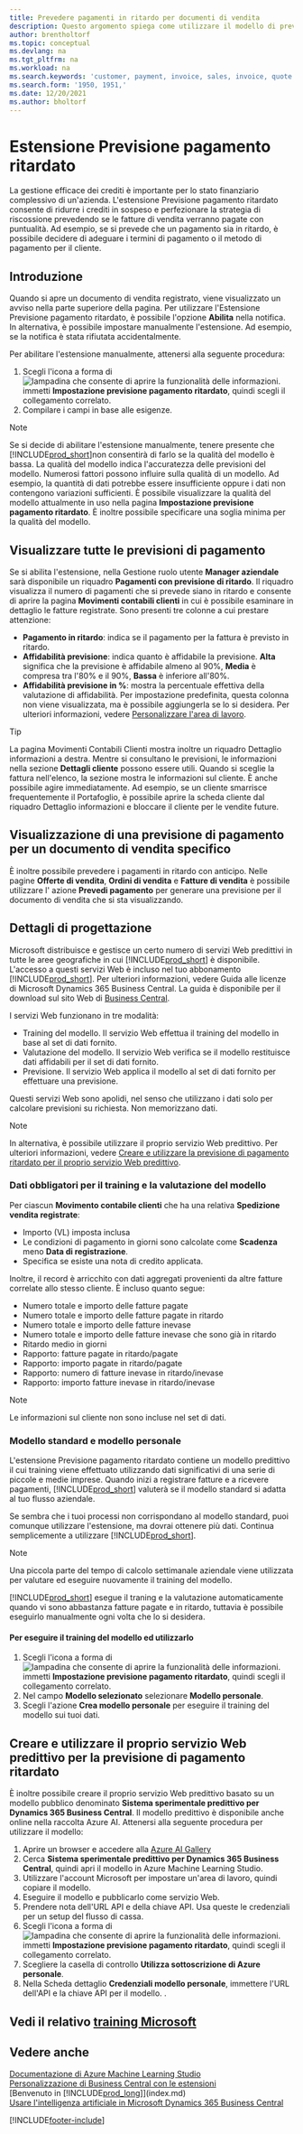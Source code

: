 ```yaml
---
title: Prevedere pagamenti in ritardo per documenti di vendita
description: Questo argomento spiega come utilizzare il modello di previsione per verificare se una fattura verrà pagata con puntualità.
author: brentholtorf
ms.topic: conceptual
ms.devlang: na
ms.tgt_pltfrm: na
ms.workload: na
ms.search.keywords: 'customer, payment, invoice, sales, invoice, quote'
ms.search.form: '1950, 1951,'
ms.date: 12/20/2021
ms.author: bholtorf
---
```

# Estensione Previsione pagamento ritardato

La gestione efficace dei crediti è importante per lo stato finanziario complessivo di un'azienda. L'estensione Previsione pagamento ritardato consente di ridurre i crediti in sospeso e perfezionare la strategia di riscossione prevedendo se le fatture di vendita verranno pagate con puntualità. Ad esempio, se si prevede che un pagamento sia in ritardo, è possibile decidere di adeguare i termini di pagamento o il metodo di pagamento per il cliente.

## Introduzione

Quando si apre un documento di vendita registrato, viene visualizzato un avviso nella parte superiore della pagina. Per utilizzare l'Estensione Previsione pagamento ritardato, è possibile l'opzione **Abilita** nella notifica. In alternativa, è possibile impostare manualmente l'estensione. Ad esempio, se la notifica è stata rifiutata accidentalmente.  

Per abilitare l'estensione manualmente, attenersi alla seguente procedura:

1. Scegli l'icona a forma di ![lampadina che consente di aprire la funzionalità delle informazioni.](media/ui-search/search_small.png "Dimmi cosa vuoi fare") immetti **Impostazione previsione pagamento ritardato**, quindi scegli il collegamento correlato.  
2. Compilare i campi in base alle esigenze.

> [!NOTE]
> Se si decide di abilitare l'estensione manualmente, tenere presente che [!INCLUDE[prod_short](includes/prod_short.md)]non consentirà di farlo se la qualità del modello è bassa. La qualità del modello indica l'accuratezza delle previsioni del modello. Numerosi fattori possono influire sulla qualità di un modello. Ad esempio, la quantità di dati potrebbe essere insufficiente oppure i dati non contengono variazioni sufficienti. È possibile visualizzare la qualità del modello attualmente in uso nella pagina **Impostazione previsione pagamento ritardato**. È inoltre possibile specificare una soglia minima per la qualità del modello.   

## Visualizzare tutte le previsioni di pagamento

Se si abilita l'estensione, nella Gestione ruolo utente **Manager aziendale** sarà disponibile un riquadro **Pagamenti con previsione di ritardo**. Il riquadro visualizza il numero di pagamenti che si prevede siano in ritardo e consente di aprire la pagina **Movimenti contabili clienti** in cui è possibile esaminare in dettaglio le fatture registrate. Sono presenti tre colonne a cui prestare attenzione:  

* **Pagamento in ritardo**: indica se il pagamento per la fattura è previsto in ritardo.
* **Affidabilità previsione**: indica quanto è affidabile la previsione. **Alta** significa che la previsione è affidabile almeno al 90%, **Media** è compresa tra l'80% e il 90%, **Bassa** è inferiore all'80%.
* **Affidabilità previsione in %**: mostra la percentuale effettiva della valutazione di affidabilità. Per impostazione predefinita, questa colonna non viene visualizzata, ma è possibile aggiungerla se lo si desidera. Per ulteriori informazioni, vedere [Personalizzare l'area di lavoro](ui-personalization-user.md).

> [!TIP]
> La pagina Movimenti Contabili Clienti mostra inoltre un riquadro Dettaglio informazioni a destra. Mentre si consultano le previsioni, le informazioni nella sezione **Dettagli cliente** possono essere utili. Quando si sceglie la fattura nell'elenco, la sezione mostra le informazioni sul cliente. È anche possibile agire immediatamente. Ad esempio, se un cliente smarrisce frequentemente il Portafoglio, è possibile aprire la scheda cliente dal riquadro Dettaglio informazioni e bloccare il cliente per le vendite future.  

## Visualizzazione di una previsione di pagamento per un documento di vendita specifico

È inoltre possibile prevedere i pagamenti in ritardo con anticipo. Nelle pagine **Offerte di vendita**, **Ordini di vendita** e **Fatture di vendita** è possibile utilizzare l' azione **Prevedi pagamento** per generare una previsione per il documento di vendita che si sta visualizzando.

<!--## Scheduling Payment Predictions
On the **Late Payment Prediction Setup** page you can schedule updates to payment predictions for a time that is convenient for you. -->

## Dettagli di progettazione

Microsoft distribuisce e gestisce un certo numero di servizi Web predittivi in tutte le aree geografiche in cui [!INCLUDE[prod_short](includes/prod_short.md)] è disponibile. L'accesso a questi servizi Web è incluso nel tuo abbonamento [!INCLUDE[prod_short](includes/prod_short.md)]. Per ulteriori informazioni, vedere Guida alle licenze di Microsoft Dynamics 365 Business Central. La guida è disponibile per il download sul sito Web di [Business Central](https://dynamics.microsoft.com/business-central/overview/).

I servizi Web funzionano in tre modalità:

* Training del modello. Il servizio Web effettua il training del modello in base al set di dati fornito.
* Valutazione del modello. Il servizio Web verifica se il modello restituisce dati affidabili per il set di dati fornito.
* Previsione. Il servizio Web applica il modello al set di dati fornito per effettuare una previsione.

Questi servizi Web sono apolidi, nel senso che utilizzano i dati solo per calcolare previsioni su richiesta. Non memorizzano dati. 

> [!NOTE]  
> In alternativa, è possibile utilizzare il proprio servizio Web predittivo. Per ulteriori informazioni, vedere [Creare e utilizzare la previsione di pagamento ritardato per il proprio servizio Web predittivo](#AnchorText).

### Dati obbligatori per il training e la valutazione del modello

Per ciascun **Movimento contabile clienti** che ha una relativa **Spedizione vendita registrate**:

* Importo (VL) imposta inclusa
* Le condizioni di pagamento in giorni sono calcolate come **Scadenza** meno **Data di registrazione**.
* Specifica se esiste una nota di credito applicata. 

Inoltre, il record è arricchito con dati aggregati provenienti da altre fatture correlate allo stesso cliente. È incluso quanto segue:

- Numero totale e importo delle fatture pagate
- Numero totale e importo delle fatture pagate in ritardo
- Numero totale e importo delle fatture inevase
- Numero totale e importo delle fatture inevase che sono già in ritardo
- Ritardo medio in giorni
- Rapporto: fatture pagate in ritardo/pagate
- Rapporto: importo pagate in ritardo/pagate
- Rapporto: numero di fatture inevase in ritardo/inevase
- Rapporto: importo fatture inevase in ritardo/inevase

> [!NOTE]
> Le informazioni sul cliente non sono incluse nel set di dati.

### Modello standard e modello personale

L'estensione Previsione pagamento ritardato contiene un modello predittivo il cui training viene effettuato utilizzando dati significativi di una serie di piccole e medie imprese. Quando inizi a registrare fatture e a ricevere pagamenti, [!INCLUDE[prod_short](includes/prod_short.md)] valuterà se il modello standard si adatta al tuo flusso aziendale. 

Se sembra che i tuoi processi non corrispondano al modello standard, puoi comunque utilizzare l'estensione, ma dovrai ottenere più dati. Continua semplicemente a utilizzare [!INCLUDE[prod_short](includes/prod_short.md)].
> [!NOTE]
> Una piccola parte del tempo di calcolo settimanale aziendale viene utilizzata per valutare ed eseguire nuovamente il training del modello. 

[!INCLUDE[prod_short](includes/prod_short.md)] esegue il traning e la valutazione automaticamente quando vi sono abbastanza fatture pagate e in ritardo, tuttavia è possibile eseguirlo manualmente ogni volta che lo si desidera.

#### Per eseguire il training del modello ed utilizzarlo

1. Scegli l'icona a forma di ![lampadina che consente di aprire la funzionalità delle informazioni.](media/ui-search/search_small.png "Dimmi cosa vuoi fare") immetti **Impostazione previsione pagamento ritardato**, quindi scegli il collegamento correlato.  
2. Nel campo **Modello selezionato** selezionare **Modello personale**.
3. Scegli l'azione **Crea modello personale** per eseguire il training del modello sui tuoi dati.  

## <a name="AnchorText"> </a>Creare e utilizzare il proprio servizio Web predittivo per la previsione di pagamento ritardato

È inoltre possibile creare il proprio servizio Web predittivo basato su un modello pubblico denominato **Sistema sperimentale predittivo per Dynamics 365 Business Central**. Il modello predittivo è disponibile anche online nella raccolta Azure AI. Attenersi alla seguente procedura per utilizzare il modello:  

1. Aprire un browser e accedere alla [Azure AI Gallery](https://go.microsoft.com/fwlink/?linkid=2086310)  
2. Cerca **Sistema sperimentale predittivo per Dynamics 365 Business Central**, quindi apri il modello in Azure Machine Learning Studio.  
3. Utilizzare l'account Microsoft per impostare un'area di lavoro, quindi copiare il modello.  
4. Eseguire il modello e pubblicarlo come servizio Web.  
5. Prendere nota dell'URL API e della chiave API. Usa queste le credenziali per un setup del flusso di cassa.  
6. Scegli l'icona a forma di ![lampadina che consente di aprire la funzionalità delle informazioni.](media/ui-search/search_small.png "Dimmi cosa vuoi fare") immetti **Impostazione previsione pagamento ritardato**, quindi scegli il collegamento correlato.  
7. Scegliere la casella di controllo **Utilizza sottoscrizione di Azure personale**.
8. Nella Scheda dettaglio **Credenziali modello personale**, immettere l'URL dell'API e la chiave API per il modello.  .  

## Vedi il relativo [training Microsoft](/training/modules/predict-late-payments-sales-documents/)

## Vedere anche

[Documentazione di Azure Machine Learning Studio](/azure/machine-learning/classic/)  
[Personalizzazione di Business Central con le estensioni](ui-extensions.md)  
[Benvenuto in [!INCLUDE[prod_long](includes/prod_long.md)]](index.md)  
[Usare l'intelligenza artificiale in Microsoft Dynamics 365 Business Central](/training/paths/use-artificial-intelligence/)  

[!INCLUDE[footer-include](includes/footer-banner.md)]
